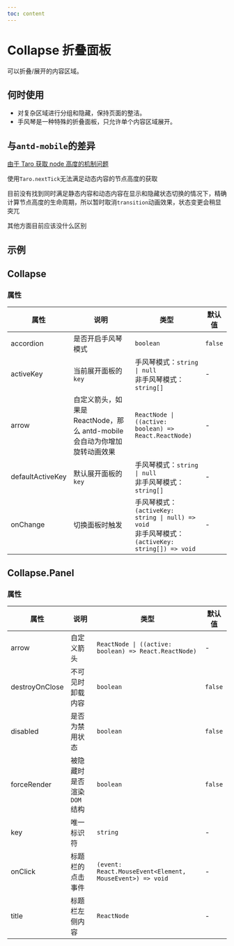 ```yaml
---
toc: content
---
```


# Collapse 折叠面板

可以折叠/展开的内容区域。

## 何时使用

- 对复杂区域进行分组和隐藏，保持页面的整洁。
- 手风琴是一种特殊的折叠面板，只允许单个内容区域展开。

## 与`antd-mobile`的差异

[由于 Taro 获取 node 高度的机制问题](https://github.com/NervJS/taro/issues/7491#issuecomment-684795515)

使用`Taro.nextTick`无法满足动态内容的节点高度的获取

目前没有找到同时满足静态内容和动态内容在显示和隐藏状态切换的情况下，精确计算节点高度的生命周期，所以暂时取消`transition`动画效果，状态变更会稍显突兀

其他方面目前应该没什么区别

<!-- 由于节点`id`的获取是根据小程序编译后自动生成的`id`来进行高度获取，所以`h5`的展示有一定的问题，可以[扫描二维码](http://localhost:8000/components#%E7%BB%84%E4%BB%B6%E5%B1%95%E7%A4%BA%E5%B0%8F%E7%A8%8B%E5%BA%8F)在小程序上进行查看 -->

## 示例

<code src="./demos/demo1.tsx"></code>

<code src="./demos/demo2.tsx"></code>

## Collapse

### 属性

| 属性             | 说明                                                                      | 类型                                                                                                   | 默认值  |
| ---------------- | ------------------------------------------------------------------------- | ------------------------------------------------------------------------------------------------------ | ------- |
| accordion        | 是否开启手风琴模式                                                        | `boolean`                                                                                              | `false` |
| activeKey        | 当前展开面板的 `key`                                                      | 手风琴模式：`string \| null` <br/>非手风琴模式：`string[]`                                             | -       |
| arrow            | 自定义箭头，如果是 ReactNode，那么 antd-mobile 会自动为你增加旋转动画效果 | `ReactNode \| ((active: boolean) => React.ReactNode)`                                                  | -       |
| defaultActiveKey | 默认展开面板的 `key`                                                      | 手风琴模式：`string \| null` <br/>非手风琴模式：`string[]`                                             | -       |
| onChange         | 切换面板时触发                                                            | 手风琴模式：`(activeKey: string \| null) => void` <br /> 非手风琴模式：`(activeKey: string[]) => void` | -       |

## Collapse.Panel

### 属性

| 属性           | 说明                        | 类型                                                     | 默认值  |
| -------------- | --------------------------- | -------------------------------------------------------- | ------- |
| arrow          | 自定义箭头                  | `ReactNode \| ((active: boolean) => React.ReactNode)`    | -       |
| destroyOnClose | 不可见时卸载内容            | `boolean`                                                | `false` |
| disabled       | 是否为禁用状态              | `boolean`                                                | `false` |
| forceRender    | 被隐藏时是否渲染 `DOM` 结构 | `boolean`                                                | `false` |
| key            | 唯一标识符                  | `string`                                                 | -       |
| onClick        | 标题栏的点击事件            | `(event: React.MouseEvent<Element, MouseEvent>) => void` | -       |
| title          | 标题栏左侧内容              | `ReactNode`                                              | -       |
